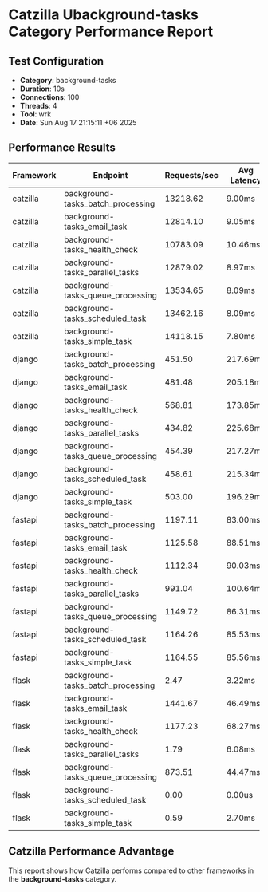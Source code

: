 # Catzilla Ubackground-tasks Category Performance Report

## Test Configuration
- **Category**: background-tasks
- **Duration**: 10s
- **Connections**: 100
- **Threads**: 4
- **Tool**: wrk
- **Date**: Sun Aug 17 21:15:11 +06 2025

## Performance Results

| Framework | Endpoint | Requests/sec | Avg Latency | 99% Latency |
|-----------|----------|--------------|-------------|-------------|
| catzilla | background-tasks_batch_processing | 13218.62 | 9.00ms | 76.22ms |
| catzilla | background-tasks_email_task | 12814.10 | 9.05ms | 56.53ms |
| catzilla | background-tasks_health_check | 10783.09 | 10.46ms | 19.88ms |
| catzilla | background-tasks_parallel_tasks | 12879.02 | 8.97ms | 59.76ms |
| catzilla | background-tasks_queue_processing | 13534.65 | 8.09ms | 12.35ms |
| catzilla | background-tasks_scheduled_task | 13462.16 | 8.09ms | 11.59ms |
| catzilla | background-tasks_simple_task | 14118.15 | 7.80ms | 11.90ms |
| django | background-tasks_batch_processing | 451.50 | 217.69ms | 346.45ms |
| django | background-tasks_email_task | 481.48 | 205.18ms | 233.07ms |
| django | background-tasks_health_check | 568.81 | 173.85ms | 203.98ms |
| django | background-tasks_parallel_tasks | 434.82 | 225.68ms | 376.08ms |
| django | background-tasks_queue_processing | 454.39 | 217.27ms | 250.17ms |
| django | background-tasks_scheduled_task | 458.61 | 215.34ms | 246.15ms |
| django | background-tasks_simple_task | 503.00 | 196.29ms | 225.23ms |
| fastapi | background-tasks_batch_processing | 1197.11 | 83.00ms | 153.35ms |
| fastapi | background-tasks_email_task | 1125.58 | 88.51ms | 174.91ms |
| fastapi | background-tasks_health_check | 1112.34 | 90.03ms | 189.96ms |
| fastapi | background-tasks_parallel_tasks | 991.04 | 100.64ms | 198.87ms |
| fastapi | background-tasks_queue_processing | 1149.72 | 86.31ms | 150.86ms |
| fastapi | background-tasks_scheduled_task | 1164.26 | 85.53ms | 164.56ms |
| fastapi | background-tasks_simple_task | 1164.55 | 85.56ms | 155.86ms |
| flask | background-tasks_batch_processing | 2.47 | 3.22ms | 7.52ms |
| flask | background-tasks_email_task | 1441.67 | 46.49ms | 63.07ms |
| flask | background-tasks_health_check | 1177.23 | 68.27ms | 83.42ms |
| flask | background-tasks_parallel_tasks | 1.79 | 6.08ms | 21.02ms |
| flask | background-tasks_queue_processing | 873.51 | 44.47ms | 54.79ms |
| flask | background-tasks_scheduled_task | 0.00 | 0.00us | 0.00us |
| flask | background-tasks_simple_task | 0.59 | 2.70ms | 5.35ms |

## Catzilla Performance Advantage

This report shows how Catzilla performs compared to other frameworks in the **background-tasks** category.

